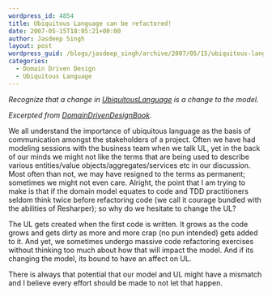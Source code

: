 ```yaml
---
wordpress_id: 4854
title: Ubiquitous Language can be refactored!
date: 2007-05-15T18:05:21+00:00
author: Jasdeep Singh
layout: post
wordpress_guid: /blogs/jasdeep_singh/archive/2007/05/15/ubiquitous-language-can-be-refactored.aspx
categories:
  - Domain Driven Design
  - Ubiquitous Language
---
```

_Recognize that a change in_ [_UbiquitousLanguage_](http://domaindrivendesign.org/discussion/messageboardarchive/UbiquitousLanguage.html) _is a change to the model._ 

_Excerpted from [DomainDrivenDesignBook](http://domaindrivendesign.org/discussion/messageboardarchive/DomainDrivenDesignBook.html)_.

We all understand the importance of ubiquitous language as the basis of communication amongst the stakeholders of a project.&nbsp;Often we have had modeling sessions with the business team when we talk UL, yet in the back of our minds we might not like the terms that are being used to describe various&nbsp;entities/value objects/aggregates/services etc in our discussion. Most often than not, we may have resigned to the terms as permanent; sometimes we might not even care. Alright, the point that I am trying to make is that if the domain model equates to code and&nbsp;TDD practitioners seldom think twice before refactoring code (we call it courage bundled with the abilities of Resharper); so why do we hesitate to change the UL?

The UL gets created when the first code is written. It grows as the code grows and gets dirty as more and more crap (no pun intended) gets added to it. And yet, we sometimes undergo massive code refactoring exercises without thinking too much about how that will impact the model. And if its changing the model, its bound to have an affect on UL.

There is always that potential that our model and UL might have a mismatch and I believe every effort should be made to not let that happen.